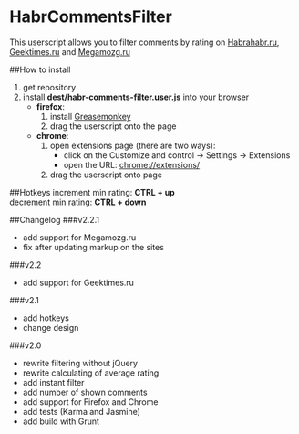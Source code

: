 HabrCommentsFilter
==================
This userscript allows you to filter comments by rating on [Habrahabr.ru](http://habrahabr.ru/), [Geektimes.ru](http://geektimes.ru/) and [Megamozg.ru](http://megamozg.ru/) 

##How to install
1. get repository
2. install **dest/habr-comments-filter.user.js** into your browser    
    * **firefox**:
        1. install [Greasemonkey](https://addons.mozilla.org/ru/firefox/addon/greasemonkey/)
        2. drag the userscript onto the page
    * **chrome**:
        1. open extensions page (there are two ways):
            - click on the Customize and control -> Settings -> Extensions 
            - open the URL: [chrome://extensions/](chrome://extensions/)
        2. drag the userscript onto page
        
##Hotkeys
increment min rating: **CTRL + up**         
decrement min rating: **CTRL + down**       
      
##Changelog
###v2.2.1
- add support for Megamozg.ru
- fix after updating markup on the sites

###v2.2
- add support for Geektimes.ru

###v2.1
- add hotkeys
- change design

###v2.0
- rewrite filtering without jQuery
- rewrite calculating of average rating
- add instant filter
- add number of shown comments
- add support for Firefox and Chrome
- add tests (Karma and Jasmine)
- add build with Grunt